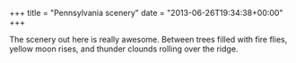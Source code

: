 +++
title = "Pennsylvania scenery"
date = "2013-06-26T19:34:38+00:00"
+++

The scenery out here is really awesome. Between trees filled with fire flies, yellow moon rises, and thunder clounds rolling over the ridge.
			